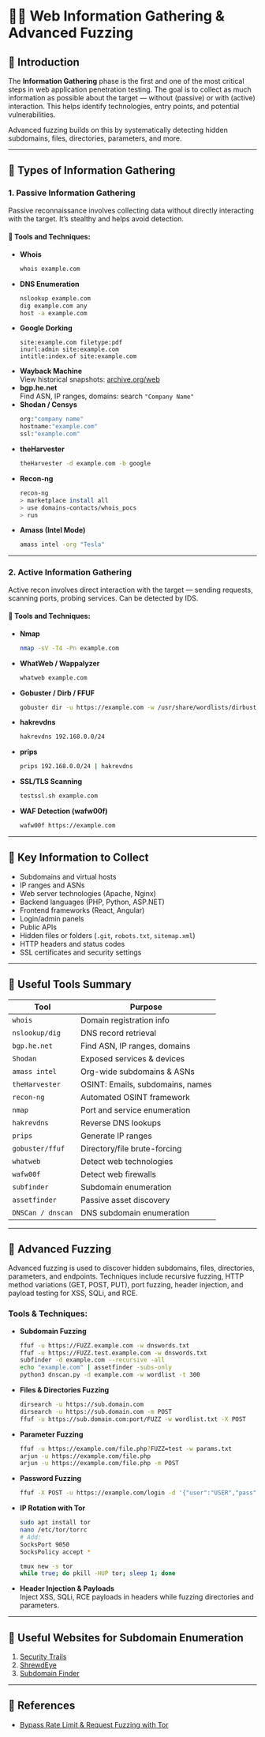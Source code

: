 # 🕵️‍♂️ Web Information Gathering & Advanced Fuzzing

## 📘 Introduction

The **Information Gathering** phase is the first and one of the most critical steps in web application penetration testing. The goal is to collect as much information as possible about the target — without (passive) or with (active) interaction. This helps identify technologies, entry points, and potential vulnerabilities.  

Advanced fuzzing builds on this by systematically detecting hidden subdomains, files, directories, parameters, and more.

---

## 🔹 Types of Information Gathering

### 1. Passive Information Gathering

Passive reconnaissance involves collecting data without directly interacting with the target. It’s stealthy and helps avoid detection.

#### 🔧 Tools and Techniques:

- **Whois**
  ```bash
  whois example.com
  ```
- **DNS Enumeration**
  ```bash
  nslookup example.com
  dig example.com any
  host -a example.com
  ```
- **Google Dorking**
  ```
  site:example.com filetype:pdf
  inurl:admin site:example.com
  intitle:index.of site:example.com
  ```
- **Wayback Machine**  
  View historical snapshots: [archive.org/web](https://archive.org/web)
- **bgp.he.net**  
  Find ASN, IP ranges, domains: search `"Company Name"`
- **Shodan / Censys**
  ```bash
  org:"company name"
  hostname:"example.com"
  ssl:"example.com"
  ```
- **theHarvester**
  ```bash
  theHarvester -d example.com -b google
  ```
- **Recon-ng**
  ```bash
  recon-ng
  > marketplace install all
  > use domains-contacts/whois_pocs
  > run
  ```
- **Amass (Intel Mode)**
  ```bash
  amass intel -org "Tesla"
  ```

---

### 2. Active Information Gathering

Active recon involves direct interaction with the target — sending requests, scanning ports, probing services. Can be detected by IDS.

#### 🔧 Tools and Techniques:

- **Nmap**
  ```bash
  nmap -sV -T4 -Pn example.com
  ```
- **WhatWeb / Wappalyzer**
  ```bash
  whatweb example.com
  ```
- **Gobuster / Dirb / FFUF**
  ```bash
  gobuster dir -u https://example.com -w /usr/share/wordlists/dirbuster/directory-list-2.3-medium.txt
  ```
- **hakrevdns**
  ```bash
  hakrevdns 192.168.0.0/24
  ```
- **prips**
  ```bash
  prips 192.168.0.0/24 | hakrevdns
  ```
- **SSL/TLS Scanning**
  ```bash
  testssl.sh example.com
  ```
- **WAF Detection (wafw00f)**
  ```bash
  wafw00f https://example.com
  ```

---

## 🔹 Key Information to Collect

- Subdomains and virtual hosts  
- IP ranges and ASNs  
- Web server technologies (Apache, Nginx)  
- Backend languages (PHP, Python, ASP.NET)  
- Frontend frameworks (React, Angular)  
- Login/admin panels  
- Public APIs  
- Hidden files or folders (`.git`, `robots.txt`, `sitemap.xml`)  
- HTTP headers and status codes  
- SSL certificates and security settings  

---

## 🧰 Useful Tools Summary

| Tool              | Purpose                          |
| ----------------- | -------------------------------- |
| `whois`           | Domain registration info         |
| `nslookup/dig`    | DNS record retrieval             |
| `bgp.he.net`      | Find ASN, IP ranges, domains     |
| `Shodan`          | Exposed services & devices       |
| `amass intel`     | Org-wide subdomains & ASNs       |
| `theHarvester`    | OSINT: Emails, subdomains, names |
| `recon-ng`        | Automated OSINT framework        |
| `nmap`            | Port and service enumeration     |
| `hakrevdns`       | Reverse DNS lookups              |
| `prips`           | Generate IP ranges               |
| `gobuster/ffuf`   | Directory/file brute-forcing     |
| `whatweb`         | Detect web technologies          |
| `wafw00f`         | Detect web firewalls             |
| `subfinder`       | Subdomain enumeration            |
| `assetfinder`     | Passive asset discovery          |
| `DNSCan / dnscan` | DNS subdomain enumeration        |

---

## 🔹 Advanced Fuzzing

Advanced fuzzing is used to discover hidden subdomains, files, directories, parameters, and endpoints. Techniques include recursive fuzzing, HTTP method variations (GET, POST, PUT), port fuzzing, header injection, and payload testing for XSS, SQLi, and RCE.

### Tools & Techniques:

- **Subdomain Fuzzing**
  ```bash
  ffuf -u https://FUZZ.example.com -w dnswords.txt
  ffuf -u https://FUZZ.test.example.com -w dnswords.txt
  subfinder -d example.com --recursive -all
  echo "example.com" | assetfinder -subs-only
  python3 dnscan.py -d example.com -w wordlist -t 300
  ```
- **Files & Directories Fuzzing**
  ```bash
  dirsearch -u https://sub.domain.com
  dirsearch -u https://sub.domain.com -m POST
  ffuf -u https://sub.domain.com:port/FUZZ -w wordlist.txt -X POST
  ```
- **Parameter Fuzzing**
  ```bash
  ffuf -u https://example.com/file.php?FUZZ=test -w params.txt
  arjun -u https://example.com/file.php
  arjun -u https://example.com/file.php -m POST
  ```
- **Password Fuzzing**
  ```bash
  ffuf -X POST -u https://example.com/login -d '{"user":"USER","pass":"FUZZ"}' -w passwords.txt
  ```
- **IP Rotation with Tor**
  ```bash
  sudo apt install tor
  nano /etc/tor/torrc
  # Add:
  SocksPort 9050
  SocksPolicy accept *
  
  tmux new -s tor
  while true; do pkill -HUP tor; sleep 1; done
  ```
- **Header Injection & Payloads**  
  Inject XSS, SQLi, RCE payloads in headers while fuzzing directories and parameters.

---

## 🔹 Useful Websites for Subdomain Enumeration

1. [Security Trails](https://securitytrails.com/)  
2. [ShrewdEye](https://www.shrewdeye.com/)  
3. [Subdomain Finder](https://subdomainfinder.c99.nl/)  

---

## 🔹 References

- [Bypass Rate Limit & Request Fuzzing with Tor](https://infosecwriteups.com/bypass-rate-limit-request-fuzzing-etc-with-tor-3a285f3980d2)
